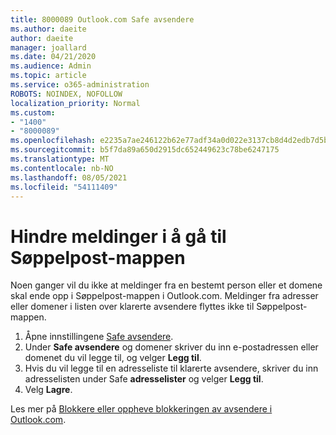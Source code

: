 ```yaml
---
title: 8000089 Outlook.com Safe avsendere
ms.author: daeite
author: daeite
manager: joallard
ms.date: 04/21/2020
ms.audience: Admin
ms.topic: article
ms.service: o365-administration
ROBOTS: NOINDEX, NOFOLLOW
localization_priority: Normal
ms.custom:
- "1400"
- "8000089"
ms.openlocfilehash: e2235a7ae246122b62e77adf34a0d022e3137cb8d4d2edb7d5b5db4d78bc42e9
ms.sourcegitcommit: b5f7da89a650d2915dc652449623c78be6247175
ms.translationtype: MT
ms.contentlocale: nb-NO
ms.lasthandoff: 08/05/2021
ms.locfileid: "54111409"
---
```

# <a name="stop-messages-from-going-into-your-junk-email-folder"></a>Hindre meldinger i å gå til Søppelpost-mappen

Noen ganger vil du ikke at meldinger fra en bestemt person eller et domene skal ende opp i Søppelpost-mappen i Outlook.com. Meldinger fra adresser eller domener i listen over klarerte avsendere flyttes ikke til Søppelpost-mappen.

1. Åpne innstillingene [Safe avsendere](https://go.microsoft.com/fwlink/?linkid=2035804).
2. Under **Safe avsendere** og domener skriver du inn e-postadressen eller domenet du vil legge til, og velger **Legg til**.
3. Hvis du vil legge til en adresseliste til klarerte avsendere, skriver du inn adresselisten under Safe **adresselister** og velger **Legg til**.
4. Velg **Lagre**.

Les mer på [Blokkere eller oppheve blokkeringen av avsendere i Outlook.com](https://support.office.com/article/afba1c94-77bb-4f50-8b85-057cf52f4d5e?wt.mc_id=Office_Outlook_com_Alchemy).